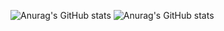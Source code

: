 ![Anurag's GitHub stats](https://github-readme-stats.vercel.app/api?username=Yohan-Launay&show_icons=true&theme=dracula)
![Anurag's GitHub stats](https://github-readme-stats.vercel.app/api?username=Yohan-Launa&show=reviews,discussions_started,discussions_answered,prs_merged,prs_merged_percentage)
